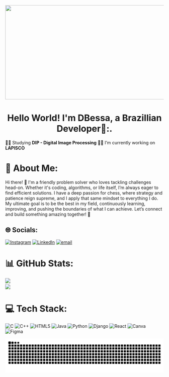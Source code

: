 <img src="https://github.com/user-attachments/assets/99121235-e66b-4f45-a943-a862a51f8228" width="1000" height="300" />


<h1 align="center">Hello World! I'm DBessa, a Brazillian Developer👋:.</h1>

🧑‍🎓 Studying **DIP - Digital Image Processing**
👨‍💻 I’m currently working on **LAPISCO**

# 💫 About Me:

Hi there! 👋 I'm a friendly problem solver who loves tackling challenges head-on. Whether it's coding, algorithms, or life itself, I’m always eager to find efficient solutions. I have a deep passion for chess, where strategy and patience reign supreme, and I apply that same mindset to everything I do. My ultimate goal is to be the best in my field, continuously learning, improving, and pushing the boundaries of what I can achieve. Let’s connect and build something amazing together! 🚀

## 🌐 Socials:
[![Instagram](https://img.shields.io/badge/Instagram-%23E4405F.svg?logo=Instagram&logoColor=white)](https://instagram.com/_dbessa) [![LinkedIn](https://img.shields.io/badge/LinkedIn-%230077B5.svg?logo=linkedin&logoColor=white)](https://linkedin.com/in/derickbessa) [![email](https://img.shields.io/badge/Email-D14836?logo=gmail&logoColor=white)](mailto:derickbessa12@gmail.com) 

# 📊 GitHub Stats:
![](https://github-readme-stats.vercel.app/api?username=DerickBessa&theme=highcontrast&hide_border=false&include_all_commits=true&count_private=true)<br/>
![](https://github-readme-stats.vercel.app/api/top-langs/?username=DerickBessa&theme=highcontrast&hide_border=false&include_all_commits=true&count_private=true&layout=compact)

# 💻 Tech Stack:
![C](https://img.shields.io/badge/c-%2300599C.svg?style=for-the-badge&logo=c&logoColor=white) ![C++](https://img.shields.io/badge/c++-%2300599C.svg?style=for-the-badge&logo=c%2B%2B&logoColor=white) ![HTML5](https://img.shields.io/badge/html5-%23E34F26.svg?style=for-the-badge&logo=html5&logoColor=white) ![Java](https://img.shields.io/badge/java-%23ED8B00.svg?style=for-the-badge&logo=openjdk&logoColor=white) ![Python](https://img.shields.io/badge/python-3670A0?style=for-the-badge&logo=python&logoColor=ffdd54) ![Django](https://img.shields.io/badge/django-%23092E20.svg?style=for-the-badge&logo=django&logoColor=white) ![React](https://img.shields.io/badge/react-%2320232a.svg?style=for-the-badge&logo=react&logoColor=%2361DAFB) ![Canva](https://img.shields.io/badge/Canva-%2300C4CC.svg?style=for-the-badge&logo=Canva&logoColor=white) ![Figma](https://img.shields.io/badge/figma-%23F24E1E.svg?style=for-the-badge&logo=figma&logoColor=white)

<!-- Proudly created with GPRM ( https://gprm.itsvg.in ) -->
<picture>
  <source media="(prefers-color-scheme: dark)" srcset="https://raw.githubusercontent.com/DerickBessa/DerickBessa/output/github-snake-dark.svg" />
  <source media="(prefers-color-scheme: light)" srcset="https://raw.githubusercontent.com/DerickBessa/DerickBessa/output/github-snake.svg" />
  <img alt="github-snake" src="https://raw.githubusercontent.com/DerickBessa/DerickBessa/output/github-snake.svg" />
</picture>

